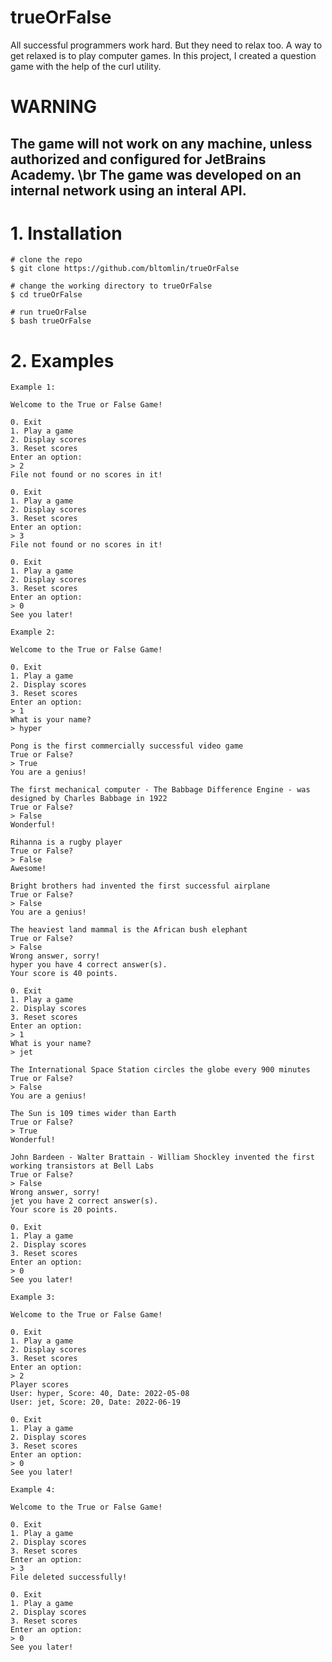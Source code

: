 # trueOrFalse
All successful programmers work hard. But they need to relax too. A way to get relaxed is to play computer games. In this project, I created a question game with the help of the curl utility.

# WARNING

## The game will not work on any machine, unless authorized and configured for JetBrains Academy. \br The game was developed on an internal network using an interal API.

# 1. Installation
```
# clone the repo
$ git clone https://github.com/bltomlin/trueOrFalse

# change the working directory to trueOrFalse
$ cd trueOrFalse

# run trueOrFalse
$ bash trueOrFalse
```

# 2. Examples
```
Example 1:

Welcome to the True or False Game!

0. Exit
1. Play a game
2. Display scores
3. Reset scores
Enter an option:
> 2
File not found or no scores in it!

0. Exit
1. Play a game
2. Display scores
3. Reset scores
Enter an option:
> 3
File not found or no scores in it!

0. Exit
1. Play a game
2. Display scores
3. Reset scores
Enter an option:
> 0
See you later!

Example 2:

Welcome to the True or False Game!

0. Exit
1. Play a game
2. Display scores
3. Reset scores
Enter an option:
> 1
What is your name?
> hyper

Pong is the first commercially successful video game
True or False?
> True
You are a genius!

The first mechanical computer - The Babbage Difference Engine - was designed by Charles Babbage in 1922
True or False?
> False
Wonderful!

Rihanna is a rugby player
True or False?
> False
Awesome!

Bright brothers had invented the first successful airplane
True or False?
> False
You are a genius!

The heaviest land mammal is the African bush elephant
True or False?
> False
Wrong answer, sorry!
hyper you have 4 correct answer(s).
Your score is 40 points.

0. Exit
1. Play a game
2. Display scores
3. Reset scores
Enter an option:
> 1
What is your name?
> jet

The International Space Station circles the globe every 900 minutes
True or False?
> False
You are a genius!

The Sun is 109 times wider than Earth
True or False?
> True
Wonderful!

John Bardeen - Walter Brattain - William Shockley invented the first working transistors at Bell Labs
True or False?
> False
Wrong answer, sorry!
jet you have 2 correct answer(s).
Your score is 20 points.

0. Exit
1. Play a game
2. Display scores
3. Reset scores
Enter an option:
> 0
See you later!

Example 3:

Welcome to the True or False Game!

0. Exit
1. Play a game
2. Display scores
3. Reset scores
Enter an option:
> 2
Player scores
User: hyper, Score: 40, Date: 2022-05-08
User: jet, Score: 20, Date: 2022-06-19

0. Exit
1. Play a game
2. Display scores
3. Reset scores
Enter an option:
> 0
See you later!

Example 4:

Welcome to the True or False Game!

0. Exit
1. Play a game
2. Display scores
3. Reset scores
Enter an option:
> 3
File deleted successfully!

0. Exit
1. Play a game
2. Display scores
3. Reset scores
Enter an option:
> 0
See you later!
```
